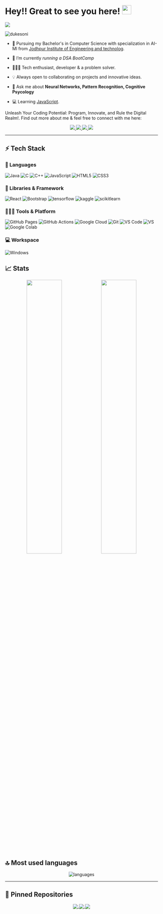 # Hey!! Great to see you here! <img src="/src/wave.gif" width="30px" height="30px">

<a href="https://dukessonii.github.io/Duke.Github.io/"><img src="/src/profile_banner.gif"></a>
<p align="left"> <img src="https://komarev.com/ghpvc/?username=dukesoni&label=Profile%20views&color=0e75b6&style=flat" alt="dukesoni"/> </p>


* 📖 Pursuing my Bachelor's in Computer Science with specialization in AI-Ml from [Jodhpur Institute of Engineering and technolog](https://www.jietjodhpur.ac.in/). 

* 👯 I’m currently *running a DSA BootCamp* 

* 🧑🏻‍💻 Tech enthusiast, developer & a problem solver. 

* 💡 Always open to collaborating on projects and innovative ideas. 

* 💬 Ask me about **Neural Networks, Pattern Recognition, Cognitive Psycology**

* 💻 Learning [JavaScript](https://www.w3schools.com/js/).

Unleash Your Coding Potential: Program, Innovate, and Rule the Digital Realm!. Find out more about me & feel free to connect with me here:

<p align="center">
	<a href="https://www.linkedin.com/in/duke-soni-ab0343226/">
		<img src="https://img.shields.io/badge/LinkedIn-0077B5?style=for-the-badge&logo=linkedin&logoColor=white" />
	</a>
	<a href="https://twitter.com/dukesoni_">
		<img src="https://img.shields.io/badge/Twitter-1DA1F2?style=for-the-badge&logo=twitter&logoColor=white" />
	</a>
  <a href="https://dukessonii.github.io/Duke.Github.io/">
		<img src="https://img.shields.io/badge/portfolio-1AA260?style=for-the-badge&logo=About.me&logoColor=white" />
<!-- 	</a>
	<a href="https://www.behance.net/asmitbm">
		<img src="https://img.shields.io/badge/Behance-0054F7?style=for-the-badge&logo=behance&logoColor=white" />
	</a>
	<a href="https://asmit.bio.link/">
		<img src="https://img.shields.io/badge/bio.link-000000%7D?style=for-the-badge&logo=biolink&logoColor=white" />
	</a> -->
        <a href="mailto:dukesoni05@gmail.com">
		<img src="https://img.shields.io/badge/Gmail-D14836?style=for-the-badge&logo=gmail&logoColor=white" />
	</a>
</p>

---

## ⚡ Tech Stack

### 🚀 Languages

![Java](https://img.shields.io/badge/Java-ED8B00?style=for-the-badge&logo=java&logoColor=white)
![C](https://img.shields.io/badge/C-00599C?style=for-the-badge&logo=c&logoColor=white)
![C++](https://img.shields.io/badge/C%2B%2B-00599C?style=for-the-badge&logo=c%2B%2B&logoColor=white)
![JavaScript](https://img.shields.io/badge/JavaScript-323330?style=for-the-badge&logo=javascript&logoColor=F7DF1E)
![HTML5](https://img.shields.io/badge/HTML5-E34F26?style=for-the-badge&logo=html5&logoColor=white)
![CSS3](https://img.shields.io/badge/CSS3-1572B6?style=for-the-badge&logo=css3&logoColor=white)

### 🧩 Libraries & Framework

![React](https://img.shields.io/badge/React-20232A?style=for-the-badge&logo=react&logoColor=61DAFB)
![Bootstrap](https://img.shields.io/badge/Bootstrap-563D7C?style=for-the-badge&logo=bootstrap&logoColor=white)
![tensorflow](https://img.shields.io/badge/tensorflow-FF6F00?style=for-the-badge&logo=tensorflow)
![kaggle](https://img.shields.io/badge/kaggle-20BEFF?style=for-the-badge&logo=kaggle)
 ![scikitlearn](https://img.shields.io/badge/scikitlearn-F7931E?style=for-the-badge&logo=scikitlearn)
 
  
### 🧑🏻‍💻 Tools & Platform

![GitHub Pages](https://img.shields.io/badge/GitHub_Pages-100000?style=for-the-badge&logo=github&logoColor=white)
![GitHub Actions](https://img.shields.io/badge/GitHub_Actions-2088FF?style=for-the-badge&logo=github-actions&logoColor=white)
![Google Cloud](https://img.shields.io/badge/Google_Cloud-4285F4?style=for-the-badge&logo=google-cloud&logoColor=white)
![Git](https://img.shields.io/badge/Git-F05032?style=for-the-badge&logo=git&logoColor=white)
![VS Code](https://img.shields.io/badge/Visual_Studio_Code-0078D4?style=for-the-badge&logo=visual%20studio%20code&logoColor=white)
![VS](https://img.shields.io/badge/Visual_Studio-5C2D91?style=for-the-badge&logo=visual%20studio&logoColor=white)
![Google Colab](https://img.shields.io/badge/Colab-F9AB00?style=for-the-badge&logo=googlecolab&color=525252)

### 💻 Workspace

![Windows](https://img.shields.io/badge/Windows-0078D6?style=for-the-badge&logo=windows&logoColor=white)

## 📈 Stats

<p align="center">
  <img width="48%" src="https://github-readme-stats.vercel.app/api?username=dukessonii&show_icons=true&hide_border=true&theme=radical"/>
  <img width="48%" src="https://github-readme-streak-stats.herokuapp.com/?user=dukessonii&hide_border=true&theme=radical" />
</p>


## 🔝 Most used languages

<p align="center">
  <img alt="languages" src="https://github-readme-stats.vercel.app/api/top-langs?username=dukessonii&layout=compact&hide_border=true&theme=radical" />
</p>

---

## 📕 Pinned Repositories

<p align="center">
<a href="https://github.com/DukesSonii/Portfolio_website">
  <img align="center" src="https://github-readme-stats.vercel.app/api/pin/?username=dukessonii&repo=Portfolio_website&hide_border=true&theme=radical" />
</a>


<a href="https://github.com/DukesSonii/LinkedIn_Clone">
  <img align="center" src="https://github-readme-stats.vercel.app/api/pin/?username=dukessonii&repo=LinkedIn_Clone&hide_border=true&theme=radical" />
</a>

<a href="https://github.com/DukesSonii/LeetCode_BinaryTree">
  <img align="center" src="https://github-readme-stats.vercel.app/api/pin/?username=dukessonii&repo=LeetCode_BinaryTree&hide_border=true&theme=radical" />
</a>

</p>
